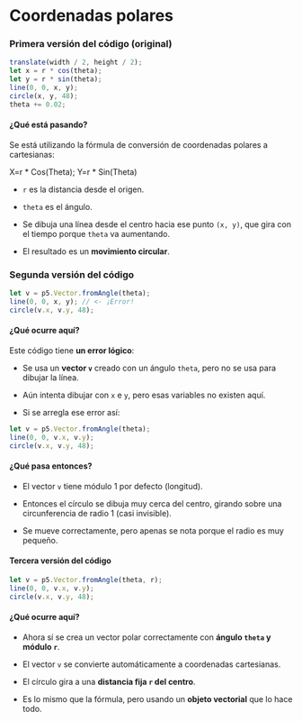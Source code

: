 # Coordenadas polares
### Primera versión del código (original)
```js
translate(width / 2, height / 2);
let x = r * cos(theta);
let y = r * sin(theta);
line(0, 0, x, y);
circle(x, y, 48);
theta += 0.02;
```
#### ¿Qué está pasando?
Se está utilizando la fórmula de conversión de coordenadas polares a cartesianas: 


X=r * Cos(Theta);   Y=r * Sin(Theta)


-   `r` es la distancia desde el origen.
    
-   `theta` es el ángulo.
    
-   Se dibuja una línea desde el centro hacia ese punto `(x, y)`, que gira con el tiempo porque `theta` va aumentando.
    
-   El resultado es un **movimiento circular**.



### Segunda versión del código
```js
let v = p5.Vector.fromAngle(theta);
line(0, 0, x, y); // <- ¡Error!
circle(v.x, v.y, 48);
```
#### ¿Qué ocurre aquí?

Este código tiene **un error lógico**:

-   Se usa un **vector `v`** creado con un ángulo `theta`, pero no se usa para dibujar la línea.
    
-   Aún intenta dibujar con `x` e `y`, pero esas variables no existen aquí.
    
-   Si se arregla ese error así:

```js
let v = p5.Vector.fromAngle(theta);
line(0, 0, v.x, v.y);
circle(v.x, v.y, 48);
```
#### ¿Qué pasa entonces?

-   El vector `v` tiene módulo 1 por defecto (longitud).
    
-   Entonces el círculo se dibuja muy cerca del centro, girando sobre una circunferencia de radio 1 (casi invisible).
    
-   Se mueve correctamente, pero apenas se nota porque el radio es muy pequeño.


#### Tercera versión del código
```js
let v = p5.Vector.fromAngle(theta, r);
line(0, 0, v.x, v.y);
circle(v.x, v.y, 48);
```
#### ¿Qué ocurre aquí?

-   Ahora sí se crea un vector polar correctamente con **ángulo `theta` y módulo `r`**.
    
-   El vector `v` se convierte automáticamente a coordenadas cartesianas.
    
-   El círculo gira a una **distancia fija `r` del centro**.
    
-   Es lo mismo que la fórmula, pero usando un **objeto vectorial** que lo hace todo.
